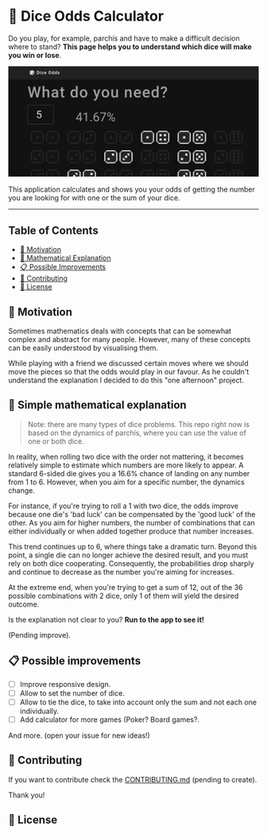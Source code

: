 # 🎲 Dice Odds Calculator

Do you play, for example, parchís and have to make a difficult decision where to stand? **This page helps you to understand which dice will make you win or lose**.

![Demo image](./docs/header.png)

This application calculates and shows you your odds of getting the number you are looking for with one or the sum of your dice.

---

## Table of Contents

- [🤔 Motivation](#-motivation)
- [🧮 Mathematical Explanation](#-mathematical-explanation)
- [📋 Possible Improvements](#-possible-improvements)
- [💞 Contributing](#-contributing)
- [📜 License](#-license)

## 🤔 Motivation

Sometimes mathematics deals with concepts that can be somewhat complex and abstract for many people. However, many of these concepts can be easily understood by visualising them.

While playing with a friend we discussed certain moves where we should move the pieces so that the odds would play in our favour. As he couldn't understand the explanation I decided to do this "one afternoon" project.

## 🧮 Simple mathematical explanation

> Note: there are many types of dice problems. This repo right now is based on the dynamics of parchís, where you can use the value of one or both dice.

In reality, when rolling two dice with the order not mattering, it becomes relatively simple to estimate which numbers are more likely to appear. A standard 6-sided die gives you a 16.6% chance of landing on any number from 1 to 6. However, when you aim for a specific number, the dynamics change.

For instance, if you're trying to roll a 1 with two dice, the odds improve because one die's 'bad luck' can be compensated by the 'good luck' of the other. As you aim for higher numbers, the number of combinations that can either individually or when added together produce that number increases.

This trend continues up to 6, where things take a dramatic turn. Beyond this point, a single die can no longer achieve the desired result, and you must rely on both dice cooperating. Consequently, the probabilities drop sharply and continue to decrease as the number you're aiming for increases.

At the extreme end, when you're trying to get a sum of 12, out of the 36 possible combinations with 2 dice, only 1 of them will yield the desired outcome.

Is the explanation not clear to you? **Run to the app to see it!**

(Pending improve).

## 📋 Possible improvements

- [ ] Improve responsive design.
- [ ] Allow to set the number of dice.
- [ ] Allow to tie the dice, to take into account only the sum and not each one individually.
- [ ] Add calculator for more games (Poker? Board games?.

And more. (open your issue for new ideas!)

## 💞 Contributing

If you want to contribute check the [CONTRIBUTING.md](.github/CONTRIBUTING.md) (pending to create).

Thank you!

## 📜 License
